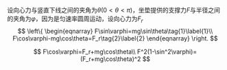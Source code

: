 

设向心力与竖直下线之间的夹角为$\theta(0<\theta<\pi)$，坐垫提供的支撑力$F$与半径之间的夹角为$\varphi$，因为是匀速率圆周运动，设向心力为$F_r$
$$
\left\{
\begin{eqnarray}
F\sin\varphi=mg\sin\theta\tag{1}\label{1}\\
F\cos\varphi-mg\cos\theta=F_r\tag{2}\label{2}
\end{eqnarray}
\right.
$$

$$
F\cos\varphi=F_r+mg\cos\theta\\
F^2(1-\sin^2\varphi)=(F_r+mg\cos\theta)^2
$$

